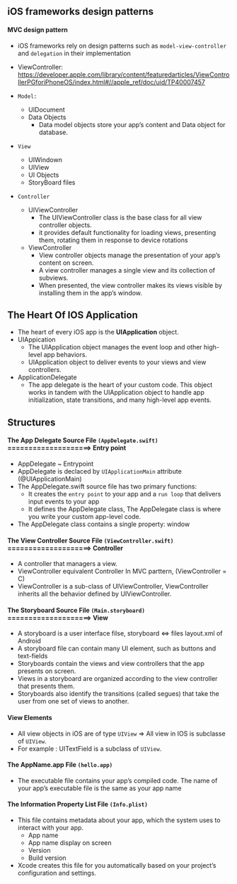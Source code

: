 
## iOS frameworks design patterns

#### MVC design pattern

  - iOS frameworks rely on design patterns such as `model-view-controller` and `delegation` in their implementation
  - ViewController: https://developer.apple.com/library/content/featuredarticles/ViewControllerPGforiPhoneOS/index.html#//apple_ref/doc/uid/TP40007457
  
  - `Model:`
      - UIDocument
      - Data Objects
          - Data model objects store your app’s content and Data object for database.
  - `View`
      - UIWindown
      - UIView
      - UI Objects
      - StoryBoard files
  - `Controller`
      - UIViewController
          - The UIViewController class is the base class for all view controller objects.
          - it provides default functionality for loading views, presenting them, rotating them in response to device rotations
      - ViewController
          - View controller objects manage the presentation of your app’s content on screen.
          -  A view controller manages a single view and its collection of subviews.
          -  When presented, the view controller makes its views visible by installing them in the app’s window.
         
## The Heart Of IOS Application
- The heart of every iOS app is the **UIApplication** object.
- UIAppication
  - The UIApplication object manages the event loop and other high-level app behaviors.
  - UIApplication object to deliver events to your views and view controllers.
- ApplicationDelegate 
  - The app delegate is the heart of your custom code. This object works in tandem with the UIApplication object to handle app initialization, state transitions, and many high-level app events.
  
## Structures
#### The App Delegate Source File `(AppDelegate.swift)` ====================> **Entry point**
  - AppDelegate ~ Entrypoint
  - AppDelegate is declaced by `UIApplicationMain` attribute (@UIApplicationMain)
  - The AppDelegate.swift source file has two primary functions:
    - It creates the `entry point` to your app and a `run loop` that delivers input events to your app
    - It defines the AppDelegate class, The AppDelegate class is where you write your custom app-level code.
  - The AppDelegate class contains a single property: window
  
#### The View Controller Source File `(ViewController.swift)` ====================> **Controller**
  - A controller that managers a view.
  - ViewController equivalent Controller In MVC parttern, (ViewController = C)
  - ViewController is a sub-class of UIViewController, ViewController inherits all the behavior defined by UIViewController.

#### The Storyboard Source File `(Main.storyboard)` ====================> **View**
  -  A storyboard is a user interface filse, storyboard <=> files layout.xml of Android
  -  A storyboard file can contain many UI element, such as buttons and text-fields
  - Storyboards contain the views and view controllers that the app presents on screen. 
  - Views in a storyboard are organized according to the view controller that presents them. 
  - Storyboards also identify the transitions (called segues) that take the user from one set of views to another.

#### View Elements
  - All view objects in iOS are of type `UIView` => All view in IOS is subclasse of `UIView`.
  - For example : UITextField is a subclass of `UIView`.

#### The AppName.app File `(hello.app)` 
  - The executable file contains your app’s compiled code. The name of your app’s executable file is the same as your app name

#### The Information Property List File `(Info.plist)`
  - This file contains metadata about your app, which the system uses to interact with your app.
    - App name
    - App name display on screen
    - Version
    - Build version
  - Xcode creates this file for you automatically based on your project’s configuration and settings.
```
 
